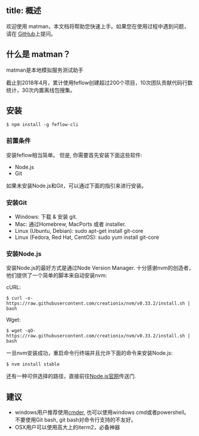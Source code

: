 title: 概述
---

欢迎使用 matman，本文档将帮助您快速上手。如果您在使用过程中遇到问题，请在 [GitHub](https://github.com/matmanjs/matman/issues)上提问。

## 什么是 matman？

matman是本地模拟服务测试助手

截止到2018年4月，累计使用feflow创建超过200个项目，10次团队贡献代码行数统计，30次内置离线包搜集。

## 安装

```
$ npm install -g feflow-cli
```

### 前置条件

安装feflow相当简单。 但是, 你需要首先安装下面这些软件:

* Node.js
* Git

如果未安装Node.js和Git，可以通过下面的指引来进行安装。

### 安装Git

* Windows: 下载 & 安装 git.
* Mac: 通过Homebrew, MacPorts 或者 installer.
* Linux (Ubuntu, Debian): sudo apt-get install git-core
* Linux (Fedora, Red Hat, CentOS): sudo yum install git-core

### 安装Node.js

安装Node.js的最好方式是通过Node Version Manager.
十分感谢nvm的创造者，他们提供了一个简单的脚本来自动安装nvm:

cURL:
```
$ curl -o- https://raw.githubusercontent.com/creationix/nvm/v0.33.2/install.sh | bash
```
Wget:
```
$ wget -qO- https://raw.githubusercontent.com/creationix/nvm/v0.33.2/install.sh | bash
```
一旦nvm安装成功，重启命令行终端并且允许下面的命令来安装Node.js:

```
$ nvm install stable
```

还有一种可供选择的路径，直接前往[Node.js官网](https://nodejs.org/en/)传送门.

## 建议
* windows用户推荐使用[cmder](http://cmder.net/), 也可以使用windows cmd或者powershell。不要使用Git bash, git bash对命令行支持的不友好。
* OSX用户可以使用高大上的iterm2，必备神器


